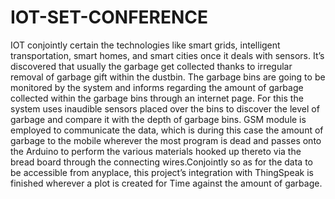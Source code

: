 # IOT-SET-CONFERENCE
 IOT conjointly certain the technologies like smart grids, intelligent transportation, smart homes, and smart cities once it deals with sensors. It’s discovered that usually the garbage get collected thanks to irregular removal of garbage gift within the dustbin. The garbage bins are going to be monitored by the system and informs regarding the amount of garbage collected within the garbage bins through an internet page. For this the system uses inaudible sensors placed over the bins to discover the level of garbage and compare it with the depth of garbage bins. GSM module is employed to communicate the data, which
is during this case the amount of garbage to the mobile wherever the most program is dead and passes onto the Arduino to perform
the various materials hooked up thereto via the bread board through the connecting wires.Conjointly so as for the data to be accessible from anyplace, this project’s integration with ThingSpeak is finished wherever a plot is created for Time against the amount of garbage. 
